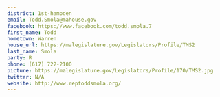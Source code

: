 ```yaml
---
district: 1st-hampden
email: Todd.Smola@mahouse.gov
facebook: https://www.facebook.com/todd.smola.7
first_name: Todd
hometown: Warren
house_url: https://malegislature.gov/Legislators/Profile/TMS2
last_name: Smola
party: R
phone: (617) 722-2100
picture: https://malegislature.gov/Legislators/Profile/170/TMS2.jpg
twitter: N/A
website: http://www.reptoddsmola.org/
---
```

